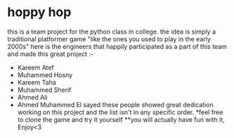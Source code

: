 # hoppy hop 

this is a team project for the python class in college. 
the idea is simply a traditional platformer game "like the ones you used to play in the early 2000s"
here is the engineers that happily participated as a part of this team and made this great project :- 
  - Kareem Atef
  - Muhammed Hosny
  - Kareem Taha
  - Muhammed Sherif 
  - Ahmed Ali 
  - Ahmed Muhammed El sayed 
these people showed great dedication working on this project and the list isn't in any specific order. 
*feel free to clone the game and try it yourself 
  **you will actually have fun with it, Enjoy<3
